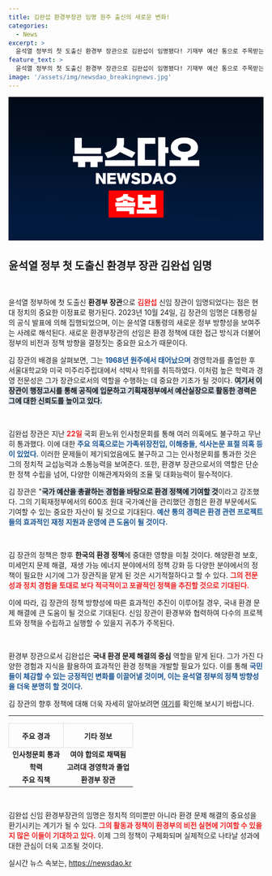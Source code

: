 ```yaml
---
title: 김완섭 환경부장관 임명 원주 출신의 새로운 변화!
categories:
  - News
excerpt: >
  윤석열 정부의 첫 도출신 환경부 장관으로 김완섭이 임명됐다! 기재부 예산 통으로 주목받는 그가 무사히 청문회를 통과한 배경은?
feature_text: >
  윤석열 정부의 첫 도출신 환경부 장관으로 김완섭이 임명됐다! 기재부 예산 통으로 주목받는 그가 무사히 청문회를 통과한 배경은?
image: '/assets/img/newsdao_breakingnews.jpg'
---
```


<p><img src="/assets/img/newsdao_breakingnews.jpg" alt="firstkoreanews 속보" /></p>

<h2 data-ke-size="size26">윤석열 정부 첫 도출신 환경부 장관 김완섭 임명</h2>

<p data-ke-size="size16">&nbsp;</p>

<p>윤석열 정부하에 첫 도출신 <b>환경부 장관</b>으로 <b><span style="color: #ee2323;">김완섭</span></b> 신임 장관이 임명되었다는 점은 현대 정치의 중요한 이정표로 평가된다. 2023년 10월 24일, 김 장관의 임명은 대통령실의 공식 발표에 의해 집행되었으며, 이는 윤석열 대통령의 새로운 정부 방향성을 보여주는 사례로 해석된다. 새로운 환경부장관의 선임은 환경 정책에 대한 접근 방식과 더불어 정부의 비전과 정책 방향을 결정짓는 중요한 요소가 때문이다. </p>

<p>김 장관의 배경을 살펴보면, 그는 <b><span style="color: #1a5490;">1968년 원주에서 태어났으며</span></b> 경영학과를 졸업한 후 서울대학교와 미국 미주리주립대에서 석박사 학위를 취득하였다. 이처럼 높은 학력과 경영 전문성은 그가 장관으로서의 역할을 수행하는 데 중요한 기초가 될 것이다. <b><span style="background-color: #21538527;">여기서 이 장관이 행정고시를 통해 공직에 입문하고 기획재정부에서 예산실장으로 활동한 경력은 그에 대한 신뢰도를 높이고 있다.</span></b></p>

<p data-ke-size="size16">&nbsp;</p>

<p>김완섭 장관은 지난 <b><span style="color: #ee2323;">22일</span></b> 국회 환노위 인사청문회를 통해 여러 의혹에도 불구하고 무난히 통과했다. 이에 대한 <b><span style="color: #1a5490;">주요 의혹으로는 가족위장전입, 이해충돌, 석사논문 표절 의혹 등이 있었다.</span></b> 이러한 문제들이 제기되었음에도 불구하고 그는 인사청문회를 통과한 것은 그의 정치적 교섭능력과 소통능력을 보여준다. 또한, 환경부 장관으로서의 역할은 단순한 정책 수립을 넘어, 다양한 이해관계자와의 조율 및 대화능력이 필수적이다.</p>

<p>김 장관은 "<b><span style="background-color: #21538527;">국가 예산을 총괄하는 경험을 바탕으로 환경 정책에 기여할 것</span></b>이라고 강조했다. 그의 기획재정부에서의 600조 원대 국가예산을 관리했던 경험은 환경 부문에서도 기여할 수 있는 중요한 자산이 될 것으로 기대된다. <b><span style="color: #1a5490;">예산 통의 경력은 환경 관련 프로젝트들의 효과적인 재정 지원과 운영에 큰 도움이 될 것이다.</span></b></p>

<p data-ke-size="size16">&nbsp;</p>

<p>김 장관의 정책은 향후 <b>한국의 환경 정책</b>에 중대한 영향을 미칠 것이다. 해양환경 보호, 미세먼지 문제 해결, &nbsp;재생 가능 에너지 분야에서의 정책 강화 등 다양한 분야에서의 정책이 필요한 시기에 그가 장관직을 맡게 된 것은 시기적절하다고 할 수 있다. <b><span style="color: #ee2323;">그의 전문성과 정치 경험을 토대로 보다 적극적이고 포괄적인 정책을 추진할 것으로 기대된다.</span></b></p>

<p>이에 따라, 김 장관의 정책 방향성에 따른 효과적인 추진이 이루어질 경우, 국내 환경 문제 해결에 큰 도움이 될 것으로 기대된다. 신임 장관이 환경부와 협력하여 다수의 프로젝트와 정책을 수립하고 실행할 수 있을지 귀추가 주목된다. </p>

<p data-ke-size="size16">&nbsp;</p>

<p>환경부 장관으로서 김완섭은 <b>국내 환경 문제 해결의 중심</b> 역할을 맡게 된다. 그가 가진 다양한 경험과 지식을 활용하여 효과적인 환경 정책을 개발할 필요가 있다. 이를 통해 <b><span style="color: #1a5490;">국민들이 체감할 수 있는 긍정적인 변화를 이끌어낼 것이며, 이는 윤석열 정부의 정책 방향성을 더욱 분명히 할 것이다.</span></b></p>

<p>김 장관의 향후 정책에 대해 더욱 자세히 알아보려면 <a href="https://www.example.com/">여기</a>를 확인해 보시기 바랍니다.</p>

<hr />

<table style="width: 100%; border-collapse: collapse;">
  <tr>
    <th style="border: 1px solid #ddd; text-align: center; height: 40px;"><b>주요 경과</b></th>
    <th style="border: 1px solid #ddd; text-align: center; height: 40px;"><b>기타 정보</b></th>
  </tr>
  <tr>
    <td style="text-align: center; height: 17px;"><b>인사청문회 통과</b></td>
    <td style="text-align: center; height: 17px;"><b>여야 합의로 채택됨</b></td>
  </tr>
  <tr>
    <td style="text-align: center; height: 17px;"><b>학력</b></td>
    <td style="text-align: center; height: 17px;"><b>고려대 경영학과 졸업</b></td>
  </tr>
  <tr>
    <td style="text-align: center; height: 17px;"><b>주요 직책</b></td>
    <td style="text-align: center; height: 17px;"><b>환경부 장관</b></td>
  </tr>
</table>

<p data-ke-size="size16">&nbsp;</p>

<p>김완섭 신임 환경부장관의 임명은 정치적 의미뿐만 아니라 환경 문제 해결의 중요성을 환기시키는 계기가 될 수 있다. <b><span style="color: #ee2323;">그의 활동과 정책이 환경부의 비전 실현에 기여할 수 있을지 많은 이들이 기대하고 있다.</span></b> 이제 그의 정책이 구체화되며 실제적으로 나타날 성과에 대한 관심이 더욱 고조될 것이다.</p>
실시간 뉴스 속보는, <a href="https://newsdao.kr" rel="dofollow">https://newsdao.kr</a>


